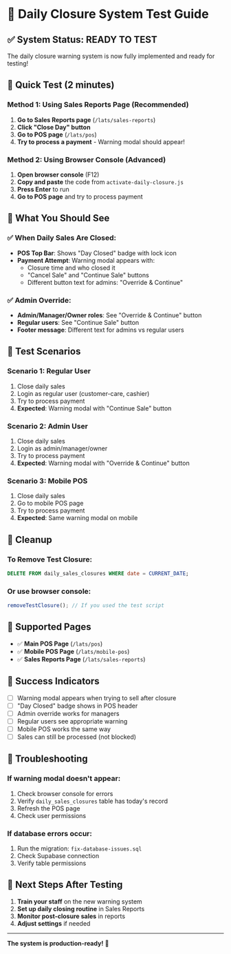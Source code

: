 # 🧪 Daily Closure System Test Guide

## ✅ System Status: **READY TO TEST**

The daily closure warning system is now fully implemented and ready for testing!

## 🚀 Quick Test (2 minutes)

### Method 1: Using Sales Reports Page (Recommended)
1. **Go to Sales Reports page** (`/lats/sales-reports`)
2. **Click "Close Day" button** 
3. **Go to POS page** (`/lats/pos`)
4. **Try to process a payment** - Warning modal should appear!

### Method 2: Using Browser Console (Advanced)
1. **Open browser console** (F12)
2. **Copy and paste** the code from `activate-daily-closure.js`
3. **Press Enter** to run
4. **Go to POS page** and try to process payment

## 🎯 What You Should See

### ✅ When Daily Sales Are Closed:
- **POS Top Bar**: Shows "Day Closed" badge with lock icon
- **Payment Attempt**: Warning modal appears with:
  - Closure time and who closed it
  - "Cancel Sale" and "Continue Sale" buttons
  - Different button text for admins: "Override & Continue"

### ✅ Admin Override:
- **Admin/Manager/Owner roles**: See "Override & Continue" button
- **Regular users**: See "Continue Sale" button
- **Footer message**: Different text for admins vs regular users

## 🔧 Test Scenarios

### Scenario 1: Regular User
1. Close daily sales
2. Login as regular user (customer-care, cashier)
3. Try to process payment
4. **Expected**: Warning modal with "Continue Sale" button

### Scenario 2: Admin User  
1. Close daily sales
2. Login as admin/manager/owner
3. Try to process payment
4. **Expected**: Warning modal with "Override & Continue" button

### Scenario 3: Mobile POS
1. Close daily sales
2. Go to mobile POS page
3. Try to process payment
4. **Expected**: Same warning modal on mobile

## 🧹 Cleanup

### To Remove Test Closure:
```sql
DELETE FROM daily_sales_closures WHERE date = CURRENT_DATE;
```

### Or use browser console:
```javascript
removeTestClosure(); // If you used the test script
```

## 📱 Supported Pages

- ✅ **Main POS Page** (`/lats/pos`)
- ✅ **Mobile POS Page** (`/lats/mobile-pos`) 
- ✅ **Sales Reports Page** (`/lats/sales-reports`)

## 🎉 Success Indicators

- [ ] Warning modal appears when trying to sell after closure
- [ ] "Day Closed" badge shows in POS header
- [ ] Admin override works for managers
- [ ] Regular users see appropriate warning
- [ ] Mobile POS works the same way
- [ ] Sales can still be processed (not blocked)

## 🚨 Troubleshooting

### If warning modal doesn't appear:
1. Check browser console for errors
2. Verify `daily_sales_closures` table has today's record
3. Refresh the POS page
4. Check user permissions

### If database errors occur:
1. Run the migration: `fix-database-issues.sql`
2. Check Supabase connection
3. Verify table permissions

## 🎯 Next Steps After Testing

1. **Train your staff** on the new warning system
2. **Set up daily closing routine** in Sales Reports
3. **Monitor post-closure sales** in reports
4. **Adjust settings** if needed

---

**The system is production-ready!** 🚀
